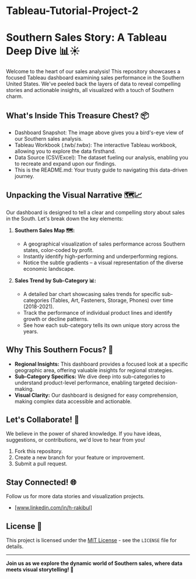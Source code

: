 # Tableau-Tutorial-Project-2
# Southern Sales Story: A Tableau Deep Dive 📊☀️

Welcome to the heart of our sales analysis! This repository showcases a focused Tableau dashboard examining sales performance in the Southern United States. We've peeled back the layers of data to reveal compelling stories and actionable insights, all visualized with a touch of Southern charm.

## What's Inside This Treasure Chest? 📦

- Dashboard Snapshot: The image above gives you a bird's-eye view of our Southern sales analysis.
- Tableau Workbook (.twb/.twbx): The interactive Tableau workbook, allowing you to explore the data firsthand.
- Data Source (CSV/Excel): The dataset fueling our analysis, enabling you to recreate and expand upon our findings.
- This is the README.md: Your trusty guide to navigating this data-driven journey.

## Unpacking the Visual Narrative 🗺️📈

Our dashboard is designed to tell a clear and compelling story about sales in the South. Let's break down the key elements:

1.  **Southern Sales Map 🗺️:**
    -   A geographical visualization of sales performance across Southern states, color-coded by profit.
    -   Instantly identify high-performing and underperforming regions.
    -   Notice the subtle gradients – a visual representation of the diverse economic landscape.

2.  **Sales Trend by Sub-Category 📊:**
    -   A detailed bar chart showcasing sales trends for specific sub-categories (Tables, Art, Fasteners, Storage, Phones) over time (2018-2021).
    -   Track the performance of individual product lines and identify growth or decline patterns.
    -   See how each sub-category tells its own unique story across the years.

## Why This Southern Focus? 🤔

-   **Regional Insights:** This dashboard provides a focused look at a specific geographic area, offering valuable insights for regional strategies.
-   **Sub-Category Specifics:** We dive deep into sub-categories to understand product-level performance, enabling targeted decision-making.
-   **Visual Clarity:** Our dashboard is designed for easy comprehension, making complex data accessible and actionable.

## Let's Collaborate! 🤝

We believe in the power of shared knowledge. If you have ideas, suggestions, or contributions, we'd love to hear from you!

1.  Fork this repository.
2.  Create a new branch for your feature or improvement.
3.  Submit a pull request.

## Stay Connected! 🌐

Follow us for more data stories and visualization projects.

-   [www.linkedin.com/in/h-rakibul]

## License 📜

This project is licensed under the [MIT License](LICENSE.txt) - see the `LICENSE` file for details.

---

**Join us as we explore the dynamic world of Southern sales, where data meets visual storytelling! 🚀**
